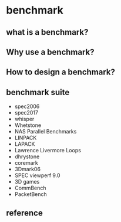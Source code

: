 # benchmark


## what is a benchmark?   


## Why use a benchmark?   


## How to design a benchmark?  


## benchmark suite
- spec2006     
- spec2017    
- whisper   
- Whetstone   
- NAS Parallel Benchmarks   
- LINPACK    
- LAPACK    
- Lawrence Livermore Loops    
- dhrystone    
- coremark     
- 3Dmark06   
- SPEC viewperf 9.0   
- 3D games   
- CommBench  
- PacketBench   

## reference


